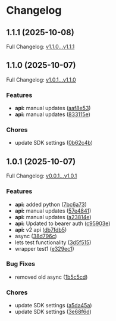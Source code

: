 # Changelog

## 1.1.1 (2025-10-08)

Full Changelog: [v1.1.0...v1.1.1](https://github.com/atulgavandetzafon/computer-python/compare/v1.1.0...v1.1.1)

## 1.1.0 (2025-10-07)

Full Changelog: [v1.0.1...v1.1.0](https://github.com/atulgavandetzafon/computer-python/compare/v1.0.1...v1.1.0)

### Features

* **api:** manual updates ([aaf8e53](https://github.com/atulgavandetzafon/computer-python/commit/aaf8e534415ea6bc8420f2ed8e3b854011a7bf71))
* **api:** manual updates ([833115e](https://github.com/atulgavandetzafon/computer-python/commit/833115e5e6814f6347de3e0521faceb4bf9e15e8))


### Chores

* update SDK settings ([0b62c4b](https://github.com/atulgavandetzafon/computer-python/commit/0b62c4b04323dabf192fe31e11f45ea94f366411))

## 1.0.1 (2025-10-07)

Full Changelog: [v0.0.1...v1.0.1](https://github.com/atulgavandetzafon/computer-python/compare/v0.0.1...v1.0.1)

### Features

* **api:** added python ([7bc6a73](https://github.com/atulgavandetzafon/computer-python/commit/7bc6a73f549bb57bb176de454d395fd692159a0e))
* **api:** manual updates ([57e4841](https://github.com/atulgavandetzafon/computer-python/commit/57e4841180a11f953e1d8db5e3c1ea7eebbb1d3e))
* **api:** manual updates ([a23814e](https://github.com/atulgavandetzafon/computer-python/commit/a23814e85afaa64e2a429b2bcb6507b0accb46bc))
* **api:** Updated to bearer auth ([c95903e](https://github.com/atulgavandetzafon/computer-python/commit/c95903e3795de2823b6266f914647dd55dc4eeba))
* **api:** v2 api ([db7fdb5](https://github.com/atulgavandetzafon/computer-python/commit/db7fdb5cbcb3ed5f38c2fcebe824573172c223d1))
* async ([38d796c](https://github.com/atulgavandetzafon/computer-python/commit/38d796c6538fad278abf122887a57a379c5a532b))
* lets test functionality ([3d5f515](https://github.com/atulgavandetzafon/computer-python/commit/3d5f515098e71964a431849a37c88a7a017424d2))
* wrapper test1 ([e329ec1](https://github.com/atulgavandetzafon/computer-python/commit/e329ec12ae711d64cad28e04a74bd7c1283669ce))


### Bug Fixes

* removed old async ([1b5c5cd](https://github.com/atulgavandetzafon/computer-python/commit/1b5c5cdf4a7c80089e8ca67e13540bdae898ac98))


### Chores

* update SDK settings ([a5da45a](https://github.com/atulgavandetzafon/computer-python/commit/a5da45a676c091d3d02fde9352d98d458e4dfe7f))
* update SDK settings ([3e68f6d](https://github.com/atulgavandetzafon/computer-python/commit/3e68f6db27fae3f75f411d76e15a6df07d22fa2b))
